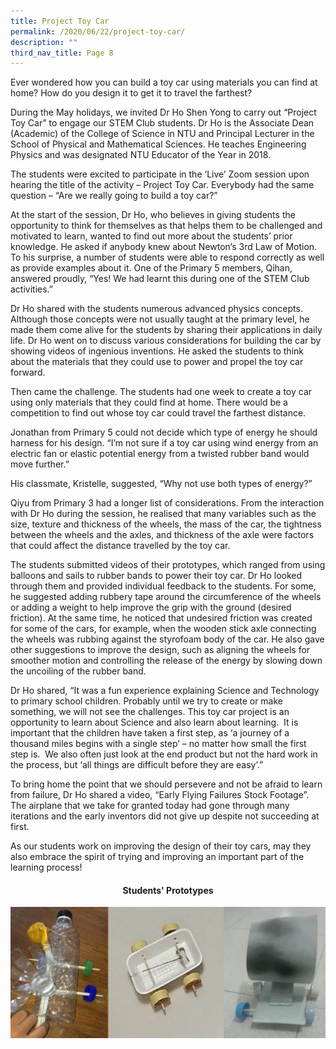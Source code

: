 ```yaml
---
title: Project Toy Car
permalink: /2020/06/22/project-toy-car/
description: ""
third_nav_title: Page 8
---
```

<p>Ever wondered how you can build a toy car using materials you can find at home? How do you design it to get it to travel the farthest?</p>
<p>During the May holidays, we invited Dr Ho Shen Yong to carry out &ldquo;Project Toy Car&rdquo; to engage our STEM Club students. Dr Ho is the Associate Dean (Academic) of the College of Science in NTU and Principal Lecturer in the School of Physical and Mathematical Sciences. He teaches Engineering Physics and was designated NTU Educator of the Year in 2018.</p>
<p>The students were excited to participate in the &lsquo;Live&rsquo; Zoom session upon hearing the title of the activity &ndash; Project Toy Car. Everybody had the same question &ndash; &ldquo;Are we really going to build a toy car?&rdquo;</p>
<p>At the start of the session, Dr Ho, who believes in giving students the opportunity to think for themselves as that helps them to be challenged and motivated to learn, wanted to find out more about the students&rsquo; prior knowledge. He asked if anybody knew about Newton&rsquo;s 3rd Law of Motion. To his surprise, a number of students were able to respond correctly as well as provide examples about it. One of the Primary 5 members, Qihan, answered proudly, &ldquo;Yes! We had learnt this during one of the STEM Club activities.&rdquo;</p>
<p>Dr Ho shared with the students numerous advanced physics concepts. Although those concepts were not usually taught at the primary level, he made them come alive for the students by sharing their applications in daily life. Dr Ho went on to discuss various considerations for building the car by showing videos of ingenious inventions. He asked the students to think about the materials that they could use to power and propel the toy car forward.</p>
<p>Then came the challenge. The students had one week to create a toy car using only materials that they could find at home. There would be a competition to find out whose toy car could travel the farthest distance.</p>
<p>Jonathan from Primary 5 could not decide which type of energy he should harness for his design. &ldquo;I&rsquo;m not sure if a toy car using wind energy from an electric fan or elastic potential energy from a twisted rubber band would move further.&rdquo;</p>
<p>His classmate, Kristelle, suggested, &ldquo;Why not use both types of energy?&rdquo;</p>
<p>Qiyu from Primary 3 had a longer list of considerations. From the interaction with Dr Ho during the session, he realised that many variables such as the size, texture and thickness of the wheels, the mass of the car, the tightness between the wheels and the axles, and thickness of the axle were factors that could affect the distance travelled by the toy car.</p>
<p>The students submitted videos of their prototypes, which ranged from using balloons and sails to rubber bands to power their toy car. Dr Ho looked through them and provided individual feedback to the students. For some, he suggested adding rubbery tape around the circumference of the wheels or adding a weight to help improve the grip with the ground (desired friction). At the same time, he noticed that undesired friction was created for some of the cars, for example, when the wooden stick axle connecting the wheels was rubbing against the styrofoam body of the car. He also gave other suggestions to improve the design, such as aligning the wheels for smoother motion and controlling the release of the energy by slowing down the uncoiling of the rubber band.</p>
<p>Dr Ho shared, &ldquo;It was a fun experience explaining Science and Technology to primary school children. Probably until we try to create or make something, we will not see the challenges. This toy car project is an opportunity to learn about Science and also learn about learning.&nbsp; It is important that the children have taken a first step, as &lsquo;a journey of a thousand miles begins with a single step&rsquo; &ndash; no matter how small the first step is.&nbsp; We also often just look at the end product but not the hard work in the process, but &lsquo;all things are difficult before they are easy&rsquo;.&rdquo;</p>
<p>To bring home the point that we should persevere and not be afraid to learn from failure, Dr Ho shared a video, &ldquo;Early Flying Failures Stock Footage&rdquo;. The airplane that we take for granted today had gone through many iterations and the early inventors did not give up despite not succeeding at first.</p>
<p>As our students work on improving the design of their toy cars, may they also embrace the spirit of trying and improving an important part of the learning process!</p>

<h4 style="text-align: center;"><strong><span class="fl-heading-text">Students' Prototypes</span></strong></h4>

![](/images/Capture-1024x425.jpg)
